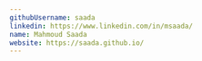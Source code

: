 ```yaml
---
githubUsername: saada
linkedin: https://www.linkedin.com/in/msaada/
name: Mahmoud Saada
website: https://saada.github.io/
---
```

